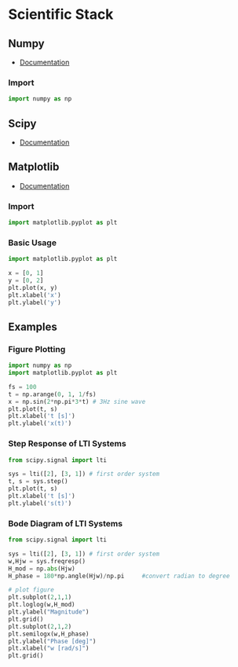 # Scientific Stack

## Numpy

* [Documentation](https://numpy.org/doc/stable/reference/index.html)

### Import

```python 
import numpy as np
```

## Scipy

* [Documentation](https://docs.scipy.org/doc/scipy/reference/index.html)


## Matplotlib

* [Documentation](https://matplotlib.org/stable/api/index.html)

### Import

```python 
import matplotlib.pyplot as plt
```

### Basic Usage 

```python
import matplotlib.pyplot as plt

x = [0, 1]
y = [0, 2]
plt.plot(x, y)
plt.xlabel('x')
plt.ylabel('y')
```

## Examples

### Figure Plotting

```python
import numpy as np
import matplotlib.pyplot as plt

fs = 100
t = np.arange(0, 1, 1/fs)
x = np.sin(2*np.pi*3*t) # 3Hz sine wave
plt.plot(t, s)
plt.xlabel('t [s]')
plt.ylabel('x(t)')
```

### Step Response of LTI Systems

```python 
from scipy.signal import lti 

sys = lti([2], [3, 1]) # first order system
t, s = sys.step()
plt.plot(t, s)
plt.xlabel('t [s]')
plt.ylabel('s(t)')
```


### Bode Diagram of LTI Systems

```python 
from scipy.signal import lti 

sys = lti([2], [3, 1]) # first order system
w,Hjw = sys.freqresp()
H_mod = np.abs(Hjw)
H_phase = 180*np.angle(Hjw)/np.pi     #convert radian to degree

# plot figure
plt.subplot(2,1,1)
plt.loglog(w,H_mod)
plt.ylabel("Magnitude")
plt.grid()
plt.subplot(2,1,2)
plt.semilogx(w,H_phase)
plt.ylabel("Phase [deg]")
plt.xlabel("w [rad/s]")
plt.grid()
```
